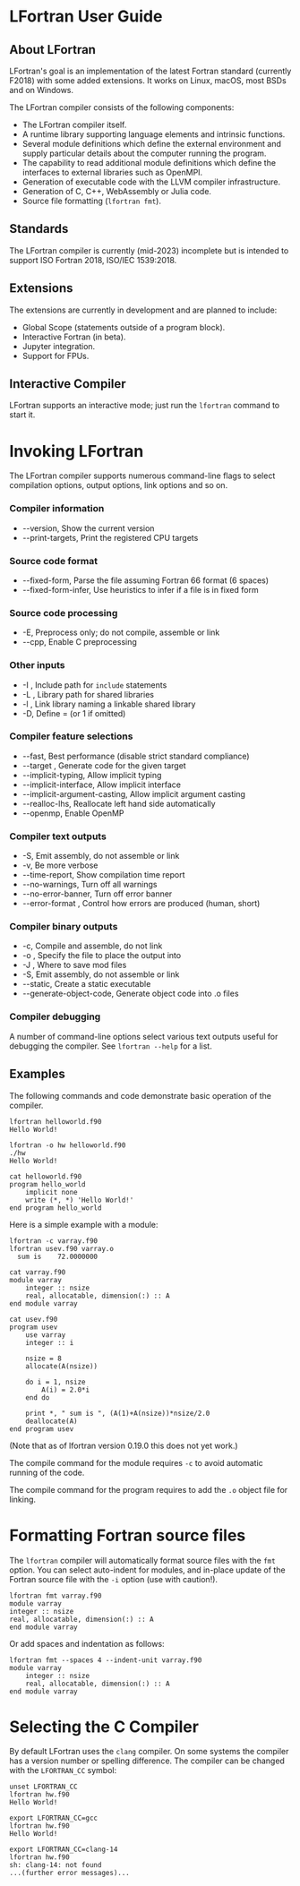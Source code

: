 # LFortran User Guide

## About LFortran

LFortran's goal is an implementation of the latest Fortran standard (currently F2018) with
some added extensions.  It works on Linux, macOS, most BSDs and on Windows.

The LFortran compiler consists of the following components:

* The LFortran compiler itself.
* A runtime library supporting language elements and intrinsic functions.
* Several module definitions which define the external environment and
  supply particular details about the computer running the program.
* The capability to read additional module definitions which define
  the interfaces to external libraries such as OpenMPI.
* Generation of executable code with the LLVM compiler infrastructure.
* Generation of C, C++, WebAssembly or Julia code.
* Source file formatting (`lfortran fmt`).

## Standards

The LFortran compiler is currently (mid-2023) incomplete but is intended
to support ISO Fortran 2018, ISO/IEC 1539:2018.

## Extensions

The extensions are currently in development and are planned to include:

* Global Scope (statements outside of a program block).
* Interactive Fortran (in beta).
* Jupyter integration.
* Support for FPUs.

## Interactive Compiler

LFortran supports an interactive mode; just run the `lfortran` command
to start it.

# Invoking LFortran

The LFortran compiler supports numerous command-line flags to select
compilation options, output options, link options and so on.

### Compiler information

* --version, Show the current version
* --print-targets, Print the registered CPU targets

### Source code format

* --fixed-form, Parse the file assuming Fortran 66 format (6 spaces)
* --fixed-form-infer, Use heuristics to infer if a file is in fixed form

### Source code processing

* -E, Preprocess only; do not compile, assemble or link
* --cpp, Enable C preprocessing

### Other inputs

* -I <value>, Include path for `include` statements
* -L <value>, Library path for shared libraries
* -l <value>, Link library naming a linkable shared library
* -D, Define <macro>=<value> (or 1 if <value> omitted)

### Compiler feature selections

* --fast, Best performance (disable strict standard compliance)
* --target <value>, Generate code for the given target
* --implicit-typing, Allow implicit typing
* --implicit-interface, Allow implicit interface
* --implicit-argument-casting, Allow implicit argument casting
* --realloc-lhs, Reallocate left hand side automatically
* --openmp, Enable OpenMP

### Compiler text outputs

* -S, Emit assembly, do not assemble or link
* -v, Be more verbose
* --time-report, Show compilation time report
* --no-warnings, Turn off all warnings
* --no-error-banner, Turn off error banner
* --error-format <value>, Control how errors are produced (human, short)

### Compiler binary outputs

* -c, Compile and assemble, do not link
* -o <value>, Specify the file to place the output into
* -J <value>, Where to save mod files
* -S, Emit assembly, do not assemble or link
* --static, Create a static executable
* --generate-object-code, Generate object code into .o files

### Compiler debugging

A number of command-line options select various text outputs useful
for debugging the compiler.  See `lfortran --help` for a list.

## Examples

The following commands and code demonstrate basic operation of the compiler.

```
lfortran helloworld.f90
Hello World!

lfortran -o hw helloworld.f90
./hw
Hello World!

cat helloworld.f90
program hello_world
    implicit none
    write (*, *) 'Hello World!'
end program hello_world

```

Here is a simple example with a module:

```
lfortran -c varray.f90
lfortran usev.f90 varray.o
  sum is    72.0000000

cat varray.f90
module varray
    integer :: nsize
    real, allocatable, dimension(:) :: A
end module varray

cat usev.f90
program usev
    use varray
    integer :: i

    nsize = 8
    allocate(A(nsize))

    do i = 1, nsize
        A(i) = 2.0*i
    end do

    print *, " sum is ", (A(1)+A(nsize))*nsize/2.0
    deallocate(A)
end program usev

```

(Note that as of lfortran version 0.19.0 this does not yet work.)

The compile command for the module requires `-c` to avoid automatic running
of the code.

The compile command for the program requires to add the `.o` object file
for linking.

# Formatting Fortran source files

The `lfortran` compiler will automatically format source files with the `fmt`
option.  You can select auto-indent for modules, and in-place update of
the Fortran source file with the `-i` option (use with caution!).

```
lfortran fmt varray.f90
module varray
integer :: nsize
real, allocatable, dimension(:) :: A
end module varray
```

Or add spaces and indentation as follows:

```
lfortran fmt --spaces 4 --indent-unit varray.f90
module varray
    integer :: nsize
    real, allocatable, dimension(:) :: A
end module varray
```

# Selecting the C Compiler

By default LFortran uses the `clang` compiler.  On some systems
the compiler has a version number or spelling difference.  The compiler
can be changed with the `LFORTRAN_CC` symbol:

```
unset LFORTRAN_CC
lfortran hw.f90
Hello World!

export LFORTRAN_CC=gcc
lfortran hw.f90
Hello World!

export LFORTRAN_CC=clang-14
lfortran hw.f90
sh: clang-14: not found
...(further error messages)...
```
